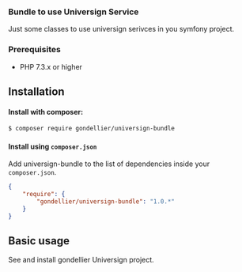### Bundle to use Universign Service

Just some classes to use universign serivces in you symfony project.

### Prerequisites
* PHP 7.3.x or higher

## Installation

#### Install with composer:

```bash
$ composer require gondellier/universign-bundle 
```

#### Install using `composer.json`

Add universign-bundle to the list of dependencies inside your `composer.json`.

```json
{
    "require": {
        "gondellier/universign-bundle": "1.0.*"
    }
}
```

## Basic usage

See and install gondellier Universign project.